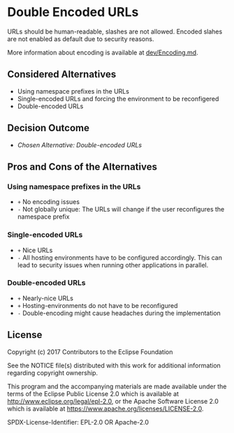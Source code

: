 # Double Encoded URLs

URLs should be human-readable, slashes are not allowed.
Encoded slahes are not enabled as default due to security reasons.

More information about encoding is available at [dev/Encoding.md](../dev/encoding.md).

## Considered Alternatives

* Using namespace prefixes in the URLs
* Single-encoded URLs and forcing the environment to be reconfigered
* Double-encoded URLs

## Decision Outcome

* *Chosen Alternative: Double-encoded URLs*

## Pros and Cons of the Alternatives

### Using namespace prefixes in the URLs

* `+` No encoding issues
* `-` Not globally unique: The URLs will change if the user reconfigures the namespace prefix

### Single-encoded URLs

* `+` Nice URLs
* `-` All hosting environments have to be configured accordingly. This can lead to security issues when running other applications in parallel.

### Double-encoded URLs

* `+` Nearly-nice URLs
* `+` Hosting-environments do not have to be reconfigured
* `-` Double-encoding might cause headaches during the implementation

## License

Copyright (c) 2017 Contributors to the Eclipse Foundation

See the NOTICE file(s) distributed with this work for additional
information regarding copyright ownership.

This program and the accompanying materials are made available under the
terms of the Eclipse Public License 2.0 which is available at
http://www.eclipse.org/legal/epl-2.0, or the Apache Software License 2.0
which is available at https://www.apache.org/licenses/LICENSE-2.0.

SPDX-License-Identifier: EPL-2.0 OR Apache-2.0

